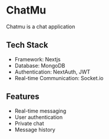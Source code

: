 # ChatMu

Chatmu is a chat application

## Tech Stack

- Framework: Nextjs
- Database: MongoDB
- Authentication: NextAuth, JWT
- Real-time Communication: Socket.io

## Features

- Real-time messaging
- User authentication
- Private chat
- Message history
